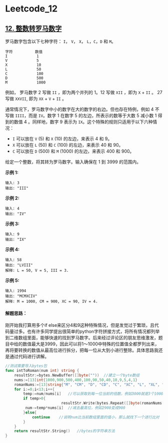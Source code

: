 # Leetcode_12

<!--more-->

## [12. 整数转罗马数字](https://leetcode-cn.com/problems/integer-to-roman/)

罗马数字包含以下七种字符： `I`， `V`， `X`， `L`，`C`，`D` 和 `M`。

```
字符          数值
I             1
V             5
X             10
L             50
C             100
D             500
M             1000
```

例如， 罗马数字 2 写做 `II` ，即为两个并列的 1。12 写做 `XII` ，即为 `X` + `II` 。 27 写做  `XXVII`, 即为 `XX` + `V` + `II` 。

通常情况下，罗马数字中小的数字在大的数字的右边。但也存在特例，例如 4 不写做 `IIII`，而是 `IV`。数字 1 在数字 5 的左边，所表示的数等于大数 5 减小数 1 得到的数值 4 。同样地，数字 9 表示为 `IX`。这个特殊的规则只适用于以下六种情况：

- `I` 可以放在 `V` (5) 和 `X` (10) 的左边，来表示 4 和 9。
- `X` 可以放在 `L` (50) 和 `C` (100) 的左边，来表示 40 和 90。 
- `C` 可以放在 `D` (500) 和 `M` (1000) 的左边，来表示 400 和 900。

给定一个整数，将其转为罗马数字。输入确保在 1 到 3999 的范围内。

**示例 1:**

```
输入: 3
输出: "III"
```

**示例 2:**

```
输入: 4
输出: "IV"
```

**示例 3:**

```
输入: 9
输出: "IX"
```

**示例 4:**

```
输入: 58
输出: "LVIII"
解释: L = 50, V = 5, III = 3.
```

**示例 5:**

```
输入: 1994
输出: "MCMXCIV"
解释: M = 1000, CM = 900, XC = 90, IV = 4.
```



#### 解题思路：

刚开始我打算用多个if else来区分4和9这种特殊情况，但是发觉过于繁琐，且代码量过多。也有许多同学提出很简单的python字符拼接方式，将所有情况都列举到二维数组里面，能够快速的找到罗马数字。后来经过评论区的朋友思维激发，题目中给的数值最大是3999，因此可以将1～1000中特殊的位置值全都罗列出来，再将要转换的数值从最高位进行拆分，把每一位从大到小进行整除。具体思路我还是通过代码进行讲解。

```go
//测试需要导入bytes包
func intToRoman(num int) string {
    resultStr:=bytes.NewBuffer([]byte(""))	//建立一个byte数组
    nums:=[13]int{1000,900,500,400,100,90,50,40,10,9,5,4,1}
    romanNums:=[13]string{"M", "CM", "D", "CD", "C", "XC", "L", "XL", "X", "IX", "V", "IV", "I"}
    for i:=0;i<13;i++{
        temp:=num/nums[i]   //可以获取到每一位当前的倍数，例如3000就是3个1000
        if temp>0{
            			 resultStr.Write(bytes.Repeat([]byte(romanNums[i]),temp))    //倍数就是出现的次数，将结果写入到最终的字符串中
         num-=temp*nums[i]	//减去最高位，例如2900变成900
        }else{
            continue	//说明num比当前数组里面的值小，那么就找下一个进行比对
        }
    }
    return resultStr.String()   //bytes的字符串方法
}
```


